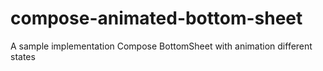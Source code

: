 # compose-animated-bottom-sheet
A sample implementation Compose BottomSheet with animation different states
